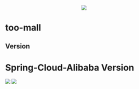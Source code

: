 <div align=center><img  src="https://images.gitee.com/uploads/images/2021/0410/011316_db3207ff_2153116.png"/></div>

# too-mall

## Version
# Spring-Cloud-Alibaba Version

<img  src="https://images.gitee.com/uploads/images/2021/0603/210615_25d1acf8_8950378.png"/>




<img  src="https://images.gitee.com/uploads/images/2021/0603/210732_3ca712a1_8950378.png"/>




